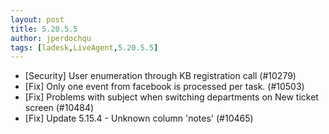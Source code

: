 ```yaml
---
layout: post
title: 5.20.5.5
author: jperdochqu
tags: [ladesk,LiveAgent,5.20.5.5]
---
```


- [Security] User enumeration through KB registration call (#10279)
- [Fix] Only one event from facebook is processed per task. (#10503)
- [Fix] Problems with subject when switching departments on New ticket screen (#10484)
- [Fix] Update 5.15.4 - Unknown column 'notes' (#10465)

